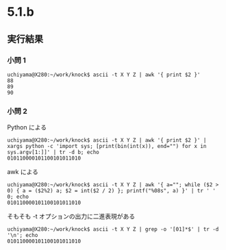 # 5.1.b

## 実行結果

### 小問 1

```
uchiyama@X280:~/work/knock$ ascii -t X Y Z | awk '{ print $2 }'
88
89
90
```

### 小問 2

Python による
```
uchiyama@X280:~/work/knock$ ascii -t X Y Z | awk '{ print $2 }' | xargs python -c 'import sys; [print(bin(int(x)), end="") for x in sys.argv[1:]]' | tr -d b; echo
010110000101100101011010
```

awk による
```
uchiyama@X280:~/work/knock$ ascii -t X Y Z | awk '{ a=""; while ($2 > 0) { a = ($2%2) a; $2 = int($2 / 2) }; printf("%08s", a) }' | tr ' ' 0; echo
010110000101100101011010
```

そもそも -t オプションの出力に二進表現がある
```
uchiyama@X280:~/work/knock$ ascii -t X Y Z | grep -o '[01]*$' | tr -d '\n'; echo
010110000101100101011010
```
